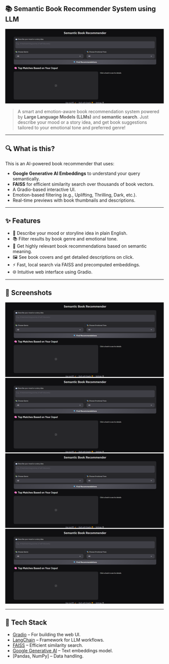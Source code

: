 ## 📚 Semantic Book Recommender System using LLM

![UI Screenshot](screenshots/1.png)

> A smart and emotion-aware book recommendation system powered by **Large Language Models (LLMs)** and **semantic search**. Just describe your mood or a story idea, and get book suggestions tailored to your emotional tone and preferred genre!

---

## 🔍 What is this?

This is an AI-powered book recommender that uses:

* **Google Generative AI Embeddings** to understand your query semantically.
* **FAISS** for efficient similarity search over thousands of book vectors.
* A Gradio-based interactive UI.
* Emotion-based filtering (e.g., Uplifting, Thrilling, Dark, etc.).
* Real-time previews with book thumbnails and descriptions.

---

## ✨ Features

* 📖 Describe your mood or storyline idea in plain English.
* 📚 Filter results by book genre and emotional tone.
* 🎯 Get highly relevant book recommendations based on semantic meaning.
* 🖼️ See book covers and get detailed descriptions on click.
* ⚡ Fast, local search via FAISS and precomputed embeddings.
* 🌐 Intuitive web interface using Gradio.

---


## 📸 Screenshots

![Screenshot](screenshots/1.png) 
![Screenshot](screenshots/1.png) 
![Screenshot](screenshots/1.png) 
![Demo](screenshots/1.png) 


---

## 🧠 Tech Stack

* [Gradio](https://gradio.app) – For building the web UI.
* [LangChain](https://www.langchain.com) – Framework for LLM workflows.
* [FAISS](https://github.com/facebookresearch/faiss) – Efficient similarity search.
* [Google Generative AI](https://ai.google/discover/generative-ai/) – Text embeddings model.
* \[Pandas, NumPy] – Data handling.
